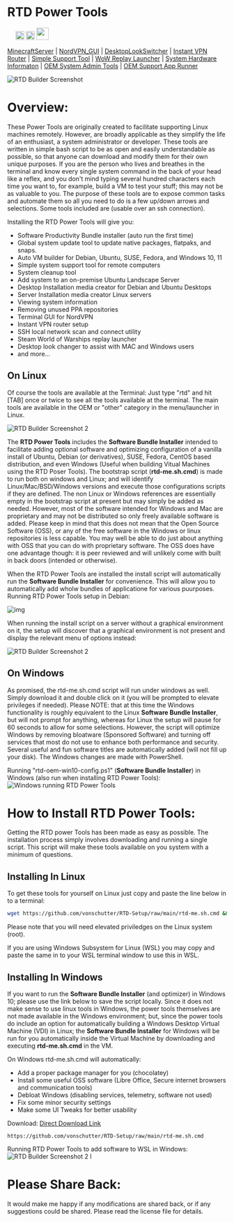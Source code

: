 # RTD Power Tools

<img src="media_files/WindowsLogo.png" width="15"/>  <img src="media_files/UbuntuLogo.png" width="20"/>  <img src="media_files/RedHatLogo.png" width="20"/>  <img src="media_files/SuseLogo.png" width="28"/>

[MinecraftServer](https://github.com/vonschutter/RTD-Setup/blob/main/modules/minecraft-server-manager.mod/README.md) | [NordVPN_GUI](https://github.com/vonschutter/RTD-Setup/blob/main/modules/nordvpn-manager.mod/README.md) | [DesktopLookSwitcher](modules/rtd-desktop-look-switcher.mod/README.md) | [Instant VPN Router](/modules/rtd-vpn-router.mod/README.md) | [Simple Support Tool](/modules/simple-support-tool.mod/README.md) | [WoW Replay Launcher](https://github.com/vonschutter/RTD-Setup/blob/main/modules/steam-world-of-warships-replay-launcher.mod/README.md) | [System Hardware Informaton](/modules/system-hardware-information/README.md) | [OEM System Admin Tools](/modules/oem-system-admin.mod/README.md) | [OEM Support App Runner](/modules/oem-support-app-runner/README.md)

![RTD Builder Screenshot](media_files/header-time.jpg)

# Overview:

These Power Tools are originally created to facilitate supporting Linux machines remotely. However, are broadly applicable as they simplify the life of an enthusiast, a system administrator or developer. These tools are written in simple bash script to be as open and easily understandable as possible, so that anyone can download and modify them for their own unique purposes. If you are the person who lives and breathes in the terminal and know every single system command in the back of your head like a reflex, and you don't mind typing several hundred characters each time you want to, for example, build a VM to test your stuff; this may not be as valuable to you. The purpose of these tools are to expose common tasks and automate them so all you need to do is a few up/down arrows and selections. Some tools included are (usable over an ssh connection).

Installing the RTD Power Tools will give you:

* Software Productivity Bundle installer (auto run the first time)
* Global system update tool to update native packages, flatpaks, and snaps.
* Auto VM builder for Debian, Ubuntu, SUSE, Fedora, and Windows 10, 11
* Simple system support tool for remote computers
* System cleanup tool
* Add system to an on-premise Ubuntu Landscape Server
* Desktop Installation media creator for Debian and Ubuntu Desktops
* Server Installation media creator Linux servers
* Viewing system information
* Removing unused PPA repositories
* Terminal GUI for NordVPN
* Instant VPN router setup
* SSH local network scan and connect utility
* Steam World of Warships replay launcher
* Desktop look changer to assist with MAC and Windows users
* and more...

## On Linux

Of course the tools are available at the Terminal: Just type "rtd" and hit [TAB] once or twice to see all the tools available at the terminal. The main tools are available in the OEM or "other" category in the menu/launcher in Linux.

![RTD Builder Screenshot 2](media_files/ScrRTDTerm.png)

The **RTD Power Tools** includes the **Software Bundle Installer** intended to facilitate adding optional software and optimizing configuration of a vanilla install of Ubuntu, Debian (or derivatives), SUSE, Fedora, CentOS based distribution, and even Windows (Useful when building Vitual Machines using the RTD Poser Tools). The bootstrap script (**rtd-me.sh.cmd**) is made to run both on windows and Linux; and will identify Linux/Mac/BSD/Windows versions and execute those configurations scripts if they are defined. The non Linux or Windows references are essentially empty in the bootstrap script at present but may simply be added as needed. However, most of the software intended for Windows and Mac are proprietary and may not be distributed so only freely available software is added. Please keep in mind that this does not mean that the Open Source Software (OSS), or any of the free software in the Windows or linux repositories is less capable. You may well be able to do just about anything with OSS that you can do with proprietary software. The OSS does have one advantage though: it is peer reviewed and will unlikely come with built in back doors (intended or otherwise).

When the RTD Power Tools are installed the install script will automatically run the **Software Bundle Installer** for convenience. This will allow you to automatically add wholw bundles of applicatione for various puurposes. Running RTD Power Tools setup in Debian:

![img](media_files/20230508_145523_image.png)

When running the install script on a server without a graphical environment on it, the setup will discover that a graphical environment is not present and display the relevant menu of options instead:

![RTD Builder Screenshot 2](media_files/ScrTermOEMSetup.png)

## On Windows

As promised, the rtd-me.sh.cmd script will run under windows as well. Simply download it and double click on it (you will be prompted to elevate privileges if needed). Please NOTE: that at this time the Windows functionality is roughly equivalent to the Linux **Software Bundle Installer**, but will not prompt for anything, whereas for Linux the setup will pause for 60 seconds to allow for some selections. However, the script will optimize Windows by removing bloatware (Sponsored Software) and turning off services that most do not use to enhance both performance and security. Several useful and fun software titles are automatically added (will not fill up your disk). The Windows changes are made with PowerShell.

Running "rtd-oem-win10-config.ps1" (**Software Bundle Installer**) in Windows (also run when installing RTD Power Tools):
![Windows running RTD Power Tools](media_files/Scr11.png)

# How to Install RTD Power Tools:

Getting the RTD power Tools has been made as easy as possible. The installation process simply involves downloading and running a single script. This script will make these tools available on you system with a minimum of questions.

## Installing In Linux

To get these tools for yourself on Linux just copy and paste the line below in to a terminal:

```bash
wget https://github.com/vonschutter/RTD-Setup/raw/main/rtd-me.sh.cmd && bash ./rtd-me.sh.cmd
```

Please note that you will need elevated priviledges on the Linux system (root).

If you are using Windows Subsystem for Linux (WSL) you may copy and paste the same in to your WSL terminal window to use this in WSL.

## Installing In Windows

If you want to run the **Software Bundle Installer** (and optimizer) in Windows 10; please use the link below to save the script locally. Since it does not make sense to use linux tools in Windows, the power tools themselves are not made available in the Windows environment; but, since the power tools do include an option for automatically building a Windows Desktop Virtual Machine (VDI) in Linux; the **Software Bundle Installer** for Windows will be run for you automatically inside the Virtual Machine by downloading and executing **rtd-me.sh.cmd** in the VM.

On Windows rtd-me.sh.cmd will automatically:

* Add a proper package manager for you (chocolatey)
* Install some useful OSS software (Libre Office, Secure internet browsers and communication tools)
* Debloat Windows (disabling services, telemetry, software not used)
* Fix some minor security settings
* Make some UI Tweaks for better usability

Download:
[Direct Download Link](https://github.com/vonschutter/RTD-Setup/raw/main/rtd-me.sh.cmd)

```
https://github.com/vonschutter/RTD-Setup/raw/main/rtd-me.sh.cmd
```

Running RTD Power Tools to add software to WSL in Windows:
![RTD Builder Screenshot 2](media_files/ScrWinWSL.png?raw=true)
l

# Please Share Back:

It would make me happy if any modifications are shared back, or if any suggestions could be shared. Please read the license file for details.
